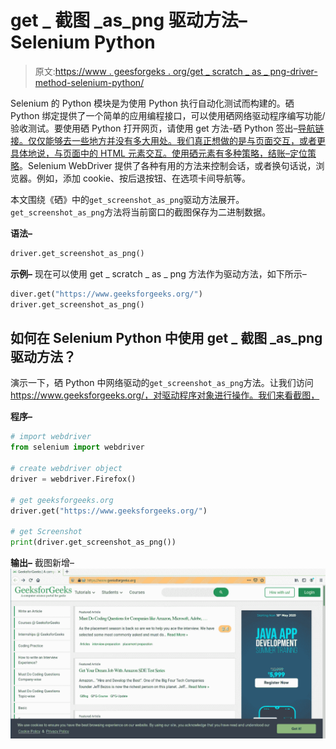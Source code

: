 # get _ 截图 _as_png 驱动方法–Selenium Python

> 原文:[https://www . geesforgeks . org/get _ scratch _ as _ png-driver-method-selenium-python/](https://www.geeksforgeeks.org/get_screenshot_as_png-driver-method-selenium-python/)

Selenium 的 Python 模块是为使用 Python 执行自动化测试而构建的。硒 Python 绑定提供了一个简单的应用编程接口，可以使用硒网络驱动程序编写功能/验收测试。要使用硒 Python 打开网页，请使用 get 方法-硒 Python 签出–[导航链接。仅仅能够去一些地方并没有多大用处。我们真正想做的是与页面交互，或者更具体地说，与页面中的 HTML 元素交互。使用硒元素有多种策略，结账–](https://www.geeksforgeeks.org/navigating-links-using-get-method-selenium-python/)[定位策略](https://www.geeksforgeeks.org/locator-strategies-selenium-python/)。Selenium WebDriver 提供了各种有用的方法来控制会话，或者换句话说，浏览器。例如，添加 cookie、按后退按钮、在选项卡间导航等。

本文围绕《硒》中的`get_screenshot_as_png`驱动方法展开。`get_screenshot_as_png`方法将当前窗口的截图保存为二进制数据。

**语法–**

```py
driver.get_screenshot_as_png()
```

**示例–**
现在可以使用 get _ scratch _ as _ png 方法作为驱动方法，如下所示–

```py
diver.get("https://www.geeksforgeeks.org/")
driver.get_screenshot_as_png()

```

## 如何在 Selenium Python 中使用 get _ 截图 _as_png 驱动方法？

演示一下，硒 Python 中网络驱动的`get_screenshot_as_png`方法。让我们访问 https://www.geeksforgeeks.org/，对驱动程序对象进行操作。我们来看截图，

**程序–**

```py
# import webdriver
from selenium import webdriver

# create webdriver object
driver = webdriver.Firefox()

# get geeksforgeeks.org
driver.get("https://www.geeksforgeeks.org/")

# get Screenshot
print(driver.get_screenshot_as_png())
```

**输出–**
截图新增–
![driver-methods-Selenium-Python](img/54e8e60dfe6948a9078abf9c8e8131f1.png)